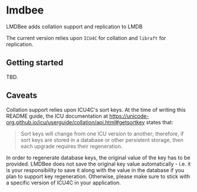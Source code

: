 # lmdbee
LMDBee adds collation support and replication to LMDB

The current version relies upon `ICU4C` for collation and `libraft` for replication.

## Getting started
TBD.

## Caveats
Collation support relies upon ICU4C's sort keys. At the time of writing this README guide, the ICU documentation at https://unicode-org.github.io/icu/userguide/collation/api.html#getsortkey states that:

> Sort keys will change from one ICU version to another; therefore, if sort keys are stored in a database or other persistent storage, then each upgrade requires their regeneration.

In order to regenerate database keys, the original value of the key has to be provided. LMDBee does not save the original key value automatically - i.e. it is your responsibility to save it along with the value in the database if you plan to support key regeneration. Otherwise, please make sure to stick with a specific version of ICU4C in your application.
